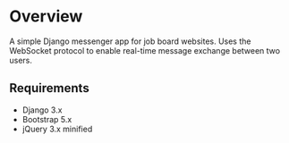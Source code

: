 ﻿# Overview
A simple Django messenger app for job board websites. Uses the WebSocket protocol to enable real-time message exchange between two users.

## Requirements
- Django 3.x
- Bootstrap 5.x
- jQuery 3.x minified
